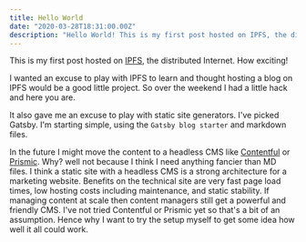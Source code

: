 ```yaml
---
title: Hello World
date: "2020-03-28T18:31:00.00Z"
description: "Hello World! This is my first post hosted on IPFS, the distributed Internet"
---
```


This is my first post hosted on [IPFS](ipfs.io), the distributed Internet. How exciting!

I wanted an excuse to play with IPFS to learn and thought hosting a blog on IPFS would be a good little project. So over the weekend I had a little hack and here you are.

It also gave me an excuse to play with static site generators. I've picked Gatsby. I'm starting simple, using the `Gatsby blog starter` and markdown files.

In the future I might move the content to a headless CMS like [Contentful](https://contentful.com) or [Prismic](https://prismic.io). Why? well not because I think I need anything fancier than MD files. I think a static site with a headless CMS is a strong architecture for a marketing website. Benefits on the technical site are very fast page load times, low hosting costs including maintenance, and static stability. If managing content at scale then content managers still get a powerful and friendly CMS. I've not tried Contentful or Prismic yet so that's a bit of an assumption. Hence why I want to try the setup myself to get some idea how well it all could work.